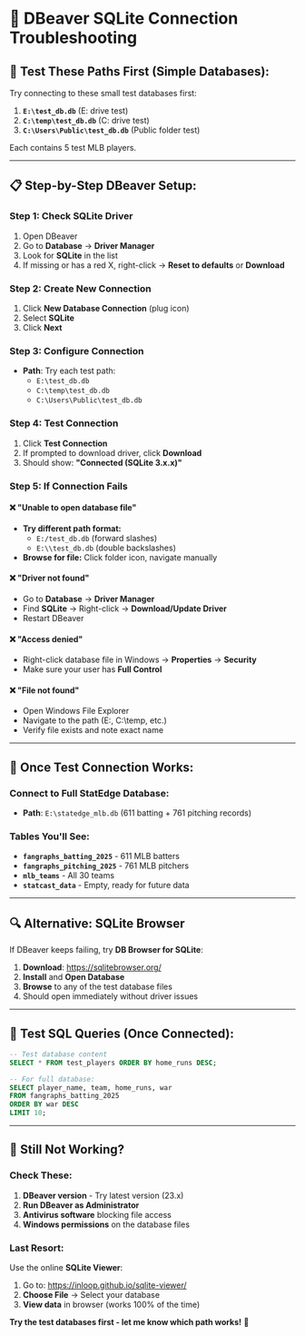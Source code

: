 # 🔧 DBeaver SQLite Connection Troubleshooting

## 🎯 **Test These Paths First (Simple Databases):**

Try connecting to these small test databases first:

1. **`E:\test_db.db`** (E: drive test)
2. **`C:\temp\test_db.db`** (C: drive test)  
3. **`C:\Users\Public\test_db.db`** (Public folder test)

Each contains 5 test MLB players.

---

## 📋 **Step-by-Step DBeaver Setup:**

### **Step 1: Check SQLite Driver**
1. Open DBeaver
2. Go to **Database** → **Driver Manager**
3. Look for **SQLite** in the list
4. If missing or has a red X, right-click → **Reset to defaults** or **Download**

### **Step 2: Create New Connection**
1. Click **New Database Connection** (plug icon)
2. Select **SQLite** 
3. Click **Next**

### **Step 3: Configure Connection**
- **Path**: Try each test path:
  - `E:\test_db.db`
  - `C:\temp\test_db.db` 
  - `C:\Users\Public\test_db.db`

### **Step 4: Test Connection**
1. Click **Test Connection**
2. If prompted to download driver, click **Download**
3. Should show: **"Connected (SQLite 3.x.x)"**

### **Step 5: If Connection Fails**

#### **❌ "Unable to open database file"**
- **Try different path format:**
  - `E:/test_db.db` (forward slashes)
  - `E:\\test_db.db` (double backslashes)
- **Browse for file:** Click folder icon, navigate manually

#### **❌ "Driver not found"**
- Go to **Database** → **Driver Manager**
- Find **SQLite** → Right-click → **Download/Update Driver**
- Restart DBeaver

#### **❌ "Access denied"**
- Right-click database file in Windows → **Properties** → **Security** 
- Make sure your user has **Full Control**

#### **❌ "File not found"**
- Open Windows File Explorer
- Navigate to the path (E:\, C:\temp\, etc.)
- Verify file exists and note exact name

---

## 🎯 **Once Test Connection Works:**

### **Connect to Full StatEdge Database:**
- **Path**: `E:\statedge_mlb.db` (611 batting + 761 pitching records)

### **Tables You'll See:**
- **`fangraphs_batting_2025`** - 611 MLB batters
- **`fangraphs_pitching_2025`** - 761 MLB pitchers
- **`mlb_teams`** - All 30 teams
- **`statcast_data`** - Empty, ready for future data

---

## 🔍 **Alternative: SQLite Browser**

If DBeaver keeps failing, try **DB Browser for SQLite**:
1. **Download**: https://sqlitebrowser.org/
2. **Install** and **Open Database**
3. **Browse** to any of the test database files
4. Should open immediately without driver issues

---

## 🧪 **Test SQL Queries (Once Connected):**

```sql
-- Test database content
SELECT * FROM test_players ORDER BY home_runs DESC;

-- For full database:
SELECT player_name, team, home_runs, war 
FROM fangraphs_batting_2025 
ORDER BY war DESC 
LIMIT 10;
```

---

## 🚨 **Still Not Working?**

### **Check These:**
1. **DBeaver version** - Try latest version (23.x)
2. **Run DBeaver as Administrator**
3. **Antivirus software** blocking file access
4. **Windows permissions** on the database files

### **Last Resort:**
Use the online **SQLite Viewer**:
1. Go to: https://inloop.github.io/sqlite-viewer/
2. **Choose File** → Select your database
3. **View data** in browser (works 100% of the time)

**Try the test databases first - let me know which path works!** 🎯